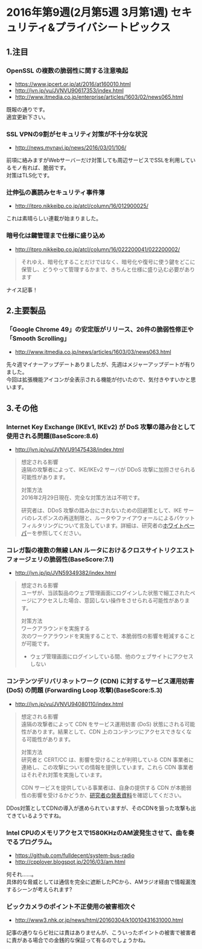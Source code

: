 2016年第9週(2月第5週 3月第1週) セキュリティ&プライバシートピックス
===
## 1.注目
### OpenSSL の複数の脆弱性に関する注意喚起
+ https://www.jpcert.or.jp/at/2016/at160010.html
+ http://jvn.jp/vu/JVNVU90617353/index.html
+ http://www.itmedia.co.jp/enterprise/articles/1603/02/news065.html

既報の通りです。  
適宜更新下さい。

### SSL VPNの9割がセキュリティ対策が不十分な状況
+ http://news.mynavi.jp/news/2016/03/01/106/

前項に絡みますがWebサーバーだけ対策しても周辺サービスでSSLを利用しているモノ有れば、脆弱です。  
対策はTLS化です。

### 辻伸弘の裏読みセキュリティ事件簿
+ http://itpro.nikkeibp.co.jp/atcl/column/16/012900025/

これは素晴らしい連載が始まりました。

### 暗号化は鍵管理まで仕様に盛り込め
+ http://itpro.nikkeibp.co.jp/atcl/column/16/022200041/022200002/

> それゆえ、暗号化することだけではなく、暗号化や復号に使う鍵をどこに保管し、どうやって管理するかまで、きちんと仕様に盛り込む必要があります

ナイス記事！

## 2.主要製品
### 「Google Chrome 49」の安定版がリリース、26件の脆弱性修正や「Smooth Scrolling」
+ http://www.itmedia.co.jp/news/articles/1603/03/news063.html

先々週マイナーアップデートありましたが、先週はメジャーアップデートが有りました。  
今回は拡張機能アイコンが全表示される機能が付いたので、気付きやすいかと思います。

## 3.その他
### Internet Key Exchange (IKEv1, IKEv2) が DoS 攻撃の踏み台として使用される問題(BaseScore:8.6)
+ http://jvn.jp/vu/JVNVU91475438/index.html

> 想定される影響  
> 遠隔の攻撃者によって、IKE/IKEv2 サーバが DDoS 攻撃に加担させられる可能性があります。  
>   
> 対策方法  
> 2016年2月29日現在、完全な対策方法は不明です。  
>   
> 研究者は、DDoS 攻撃の踏み台にされないための回避策として、IKE サーバのレスポンスの再送制限と、ルータやファイアウォールによるパケットフィルタリングについて言及しています。詳細は、研究者の[ホワイトペーパ](http://community.akamai.com/docs/DOC-5289)ーを参照してください。  

### コレガ製の複数の無線 LAN ルータにおけるクロスサイトリクエストフォージェリの脆弱性(BaseScore:7.1)
+ http://jvn.jp/jp/JVN59349382/index.html

> 想定される影響  
> ユーザが、当該製品のウェブ管理画面にログインした状態で細工されたページにアクセスした場合、意図しない操作をさせられる可能性があります。  
>   
> 対策方法  
> ワークアラウンドを実施する  
> 次のワークアラウンドを実施することで、本脆弱性の影響を軽減することが可能です。  
> + ウェブ管理画面にログインしている間、他のウェブサイトにアクセスしない  

### コンテンツデリバリネットワーク (CDN) に対するサービス運用妨害 (DoS) の問題 (Forwarding Loop 攻撃)(BaseScore:5.3)
+ http://jvn.jp/vu/JVNVU94080110/index.html

> 想定される影響  
> 遠隔の攻撃者によって CDN をサービス運用妨害 (DoS) 状態にされる可能性があります。結果として、CDN 上のコンテンツにアクセスできなくなる可能性があります。  
>   
> 対策方法  
> 研究者と CERT/CC は、影響を受けることが判明している CDN 事業者に連絡し、この攻撃についての情報を提供しています。これら CDN 事業者はそれぞれ対策を実施しています。  
>   
> CDN サービスを提供している事業者は、自身の提供する CDN が本脆弱性の影響を受けるかどうか、[研究者の発表資料](http://www.internetsociety.org/sites/default/files/blogs-media/forwarding-loop-attacks-content-delivery-networks.pdf)を確認してください。  

DDos対策としてCDNの導入が進められていますが、そのCDNを狙った攻撃も出てきているようですね。

### Intel CPUのメモリアクセスで1580KHzのAM波発生させて、曲を奏でるプログラム。
+ https://github.com/fulldecent/system-bus-radio
+ http://cpplover.blogspot.jp/2016/03/am.html

何それ……。  
具体的な脅威としては通信を完全に遮断したPCから、AMラジオ経由で情報漏洩するシーンが考えられます?

### ビックカメラのポイント不正使用の被害相次ぐ
+ http://www3.nhk.or.jp/news/html/20160304/k10010431631000.html

記事の通りならビ社には責はありませんが、こういったポイントの被害で被害者に責がある場合での金銭的な保証って有るのでしょうかね。
